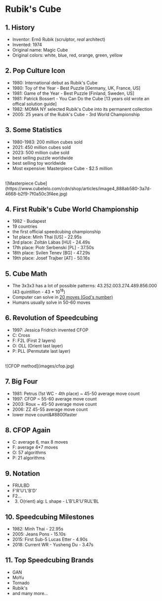 <style>
.page-header {
  display: none;
}
.main-content {
  margin-top: 220px;
}

.cube {
  position: absolute;
  left: 0;
  top: 0;
  height: 245px;
  width: 100%;
  background-image: url("images/cube-tiles.png");
  background-repeat: repeat;
}
</style>
<div class="cube">
</div>


# Rubik's Cube

## 1. History
- Inventor: Ernő Rubik (scrulptor, *real* architect)
- Invented: 1974
- Original name: Magic Cube
- Original colors: white, blue, red, orange, green, yellow

## 2. Pop Culture Icon
- 1980: International debut as Rubik's Cube
- 1980: Toy of the Year - Best Puzzle [Germany, UK, France, US]
- 1981: Game of the Year - Best Puzzle [Finland, Sweden, US]
- 1981: Patrick Bossert - You Can Do the Cube [13 years old wrote an offical solution guide]
- 1982: MOMA NY selected Rubik's Cube into its permanent collection
- 2005: 25 years of the Rubik's Cube - 3rd World Championship

## 3. Some Statistics
- 1980-1983: 200 million cubes sold
- 2021: 450 million cubes sold
- 2023: 500 million cube sold
- best selling puzzle worldwide
- best selling toy worldwide
- Most expensive: Masterpiece Cube - $2.5 million

<br/>
![Masterpiece Cube](https://www.cubelelo.com/cdn/shop/articles/image4_888ab580-3a7d-4668-b2f9-7f0a50c3f4ee.jpg)
<br/>

## 4. First Rubik's Cube World Championship
- 1982 - Budapest
- 19 countries
- the first official speedcubing championship
- 1st place: Minh Thai [US] - 22.95s
- 3rd place: Zoltán Lábas [HU] - 24.49s
- 17th place: Piotr Serbenski [PL] - 37.50s
- 18th place: Svilen Tenev [BG] - 47.29s
- 19th place: Josef Trajber [AT] - 50.16s

## 5. Cube Math
- The 3x3x3 has a lot of possible patterns: 43.252.003.274.489.856.000 (43 quintillion - 43 * 10<sup>18</sup>)
- Computer can solve in [20 moves (God's number)](https://cube20.org/)
- Humans usually solve in 50-60 moves

## 6. Revolution of Speedcubing
- 1997: Jessica Fridrich invented CFOP
- C: Cross
- F: F2L (First 2 layers)
- O: OLL (Orient last layer)
- P: PLL (Permutate last layer)

<br/>
![CFOP method](images/cfop.jpg)
<br/>

## 7. Big Four
- 1981: Petrus (1st WC - 4th place) ~ 45-50 average move count
- 1997: CFOP ~ 55-60 average move count
- 2003: Roux ~ 45-50 average move count
- 2006: ZZ 45-55 average move count
- lower move count&#8800faster

## 8. CFOP Again
- C: average 6, max 8 moves
- F: average 4*7 moves
- O: 57 algorithms
- P: 21 algorithms

## 9. Notation
- FRULBD
- F'R'U'L'B'D'
- F2...
- 3. O(rient) alg: L shape - L'B'LR'U'RUL'BL

## 10. Speedcubing Milestones
- 1982: Minh Thai - 22.95s
- 2005: Jeans Pons - 15.10s
- 2015: First Sub-5 Lucas Etter - 4.90s
- 2018: Current WR - Yusheng Du - 3.47s

## 11. Top Speedcubing Brands
- GAN
- MoYu
- Tornado
- Rubik's
- and many more...
